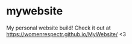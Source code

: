 # mywebsite
My personal website build!
Check it out at https://womenrespectr.github.io/MyWebsite/
<3
